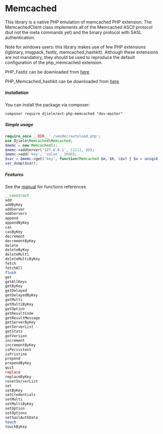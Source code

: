 # Memcached
This library is a native PHP emulation of memcached PHP extension. The MemcachedClient class implements all of the Memcached ASCII protocol (but not the meta commands yet) and the binary protocol with SASL authentication.

Note for windows users: this library makes use of few PHP extensions (igbinary, msgpack, fastlz, memcached_hashkit). Although these extensions are not mandatory, they should be used to reproduce the default configuration of the php_memcached extension.

PHP_Fastlz can be downloaded from [here](https://www.djiele.net/php-fastlz/)

PHP_Memcached_hashkit can be downloaded from [here](https://www.djiele.net/php-memcached-hashkit/)

##### Installation

You can install the package via composer:

```
composer require djiele/ext-php-memcached "dev-master"
```

##### Simple usage


```php
require_once __DIR__'./vendor/autoload.php';
use Djiele\Memcached\Memcached;
$memc = new Memcached();
$memc->addServer('127.0.0.1', 11211, 80);
$memc->add('key', 'value', 3600);
$var = $memc->get('key', function(Memcached $m, $k, &$v) { $v = uniqid(); return true; }, Memcached::GET_EXTENDED), true);
var_dump($var);
```

##### Features
See the [manual](https://www.php.net/manual/en/book.memcached.php) for functions  references
```php
__construct
add
addByKey
addServer
addServers
append
appendByKey
cas
casByKey
decrement
decrementByKey
delete
deleteByKey
deleteMulti
deleteMultiByKey
fetch
fetchAll
flush
get
getAllKeys
getByKey
getDelayed
getDelayedByKey
getMulti
getMultiByKey
getOption
getResultCode
getResultMessage
getServerByKey
getServerList
getStats
getVersion
increment
incrementByKey
isPersistent
isPristine
prepend
prependByKey
quit
replace
replaceByKey
resetServerList
set
setByKey
setCredentials
setMulti
setMultiByKey
setOption
setOptions
setSaslAuthData
touch
touchByKey
```

